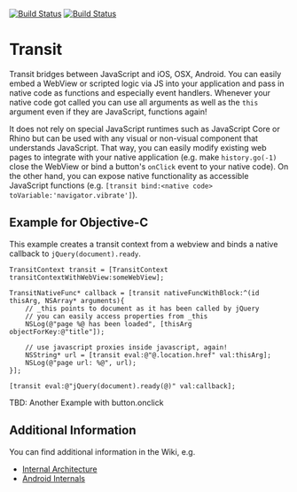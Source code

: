 [![Build Status](https://travis-ci.org/BeamApp/Transit.png)](https://travis-ci.org/BeamApp/Transit)
[![Build Status](https://beamapp.ci.cloudbees.com/job/Transit/badge/icon)](https://beamapp.ci.cloudbees.com/job/Transit/)

# Transit

Transit bridges between JavaScript and iOS, OSX, Android. You can easily embed a WebView or scripted logic via JS into your application and pass in native code as functions and especially event handlers. Whenever your native code got called you can use all arguments as well as the `this` argument even if they are JavaScript, functions again!

It does not rely on special JavaScript runtimes such as JavaScript Core or Rhino but can be used with any visual or non-visual component that understands JavaScript. That way, you can easily modify existing web pages to integrate with your native application (e.g. make `history.go(-1)` close the WebView or bind a button's `onClick` event to your native code). On the other hand, you can expose native functionality as accessible JavaScript functions (e.g. `[transit bind:<native code> toVariable:'navigator.vibrate']`).

## Example for Objective-C

This example creates a transit context from a webview and binds a native callback to `jQuery(document).ready`.

```
TransitContext transit = [TransitContext transitContextWithWebView:someWebView];

TransitNativeFunc* callback = [transit nativeFuncWithBlock:^(id thisArg, NSArray* arguments){
    // _this points to document as it has been called by jQuery
    // you can easily access properties from _this 
    NSLog(@"page %@ has been loaded", [thisArg objectForKey:@"title"]);
	
    // use javascript proxies inside javascript, again!
    NSString* url = [transit eval:@"@.location.href" val:thisArg];
    NSLog(@"page url: %@", url);
}];

[transit eval:@"jQuery(document).ready(@)" val:callback];
```

TBD: Another Example with button.onclick

## Additional Information

You can find additional information in the Wiki, e.g.

 * [Internal Architecture](https://github.com/BeamApp/Transit/wiki/Internals)
 * [Android Internals](https://github.com/BeamApp/Transit/wiki/Android:-Communication)
